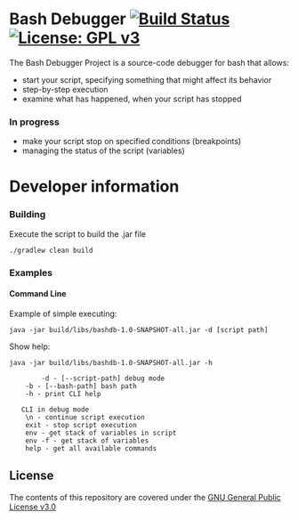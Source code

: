 # Bash Debugger [![Build Status](https://travis-ci.org/emfataliev/Bash-Debugger.svg?branch=master)](https://travis-ci.org/emfataliev/Bash-Debugger) [![License: GPL v3](https://img.shields.io/badge/License-GPL%20v3-blue.svg)](https://www.gnu.org/licenses/gpl-3.0) 

The Bash Debugger Project is a source-code debugger for bash that allows:
* start your script, specifying something that might affect its behavior
* step-by-step execution
* examine what has happened, when your script has stopped

### In progress
* make your script stop on specified conditions (breakpoints)
* managing the status of the script (variables)

# Developer information

### Building

Execute the script to build the .jar file

 ```./gradlew clean build```
 
### Examples

#### Command Line
Example of simple executing: 

```java -jar build/libs/bashdb-1.0-SNAPSHOT-all.jar -d [script path]```

Show help: 

```java -jar build/libs/bashdb-1.0-SNAPSHOT-all.jar -h```

```	
        -d - [--script-path] debug mode
   	-b - [--bash-path] bash path
   	-h - print CLI help
   
   CLI in debug mode
   	\n - continue script execution
   	exit - stop script execution
   	env - get stack of variables in script
   	env -f - get stack of variables
   	help - get all available commands
```
## License

The contents of this repository are covered under the [GNU General Public License v3.0](LICENSE)
